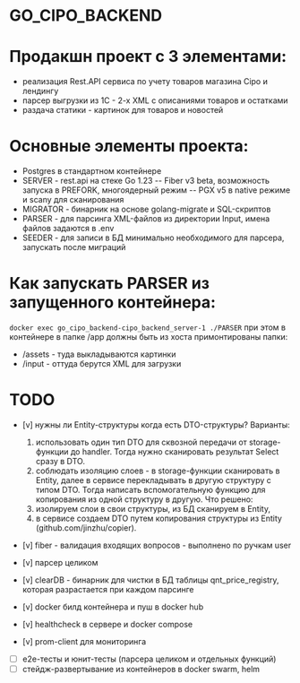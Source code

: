 # GO_CIPO_BACKEND

# Продакшн проект с 3 элементами:

- реализация Rest.API сервиса по учету товаров магазина Cipo и лендингу
- парсер выгрузки из 1С - 2-х XML с описаниями товаров и остатками
- раздача статики - картинок для товаров и новостей

# Основные элементы проекта:

- Postgres в стандартном контейнере
- SERVER - rest.api на стеке Go 1.23
  -- Fiber v3 beta, возможность запуска в PREFORK, многоядерный режим
  -- PGX v5 в native режиме и scany для сканирования
- MIGRATOR - бинарник на основе golang-migrate и SQL-скриптов
- PARSER - для парсинга XML-файлов из директории Input, имена файлов задаются в .env
- SEEDER - для записи в БД минимально необходимого для парсера, запускать после миграций

# Как запускать PARSER из запущенного контейнера:

`docker exec go_cipo_backend-cipo_backend_server-1 ./PARSER`
при этом в контейнере в папке /app должны быть из хоста примонтированы папки:

- /assets - туда выкладываются картинки
- /input - оттуда берутся XML для загрузки

# TODO

- [v] нужны ли Entity-структуры когда есть DTO-структуры?
  Варианты:

  1. использовать один тип DTO для сквозной передачи от storage-функции до handler. Тогда нужно сканировать результат Select сразу в DTO.
  2. соблюдать изоляцию слоев - в storage-функции сканировать в Entity, далее в сервисе перекладывать в другую структуру с типом DTO. Тогда написать вспомогательную функцию для копирования из одной структуру в другую.
     Что решено:
  3. изолируем слои в свои структуры, из БД сканируем в Entity,
  4. в сервисе создаем DTO путем копирования структуры из Entity (github.com/jinzhu/copier).

- [v] fiber - валидация входящих вопросов - выполнено по ручкам user
- [v] парсер целиком
- [v] clearDB - бинарник для чистки в БД таблицы qnt_price_registry, которая разрастается при каждом парсинге
- [v] docker билд контейнера и пуш в docker hub
- [v] healthcheck в сервере и docker compose
- [v] prom-client для мониторинга
- [ ] e2e-тесты и юнит-тесты (парсера целиком и отдельных функций)
- [ ] стейдж-развертывание из контейнеров в docker swarm, helm
